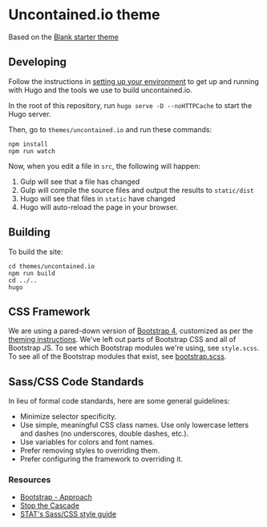 # Uncontained.io theme

Based on the [Blank starter theme](http://themes.gohugo.io/theme/blank/)

## Developing

Follow the instructions in [setting up your environment](https://github.com/redhat-cop/uncontained.io/blob/master/CONTRIBUTING.md#setting-up-your-environment) to get up and running with Hugo and the tools we use to build uncontained.io.

In the root of this repository, run `hugo serve -D --noHTTPCache` to start the Hugo server.

Then, go to `themes/uncontained.io` and run these commands:
```
npm install
npm run watch
```

Now, when you edit a file in `src`, the following will happen:

1. Gulp will see that a file has changed
2. Gulp will compile the source files and output the results to `static/dist`
3. Hugo will see that files in `static` have changed
4. Hugo will auto-reload the page in your browser.

## Building

To build the site:
```
cd themes/uncontained.io
npm run build
cd ../..
hugo
```

## CSS Framework

We are using a pared-down version of [Bootstrap 4](https://getbootstrap.com/), customized as per the [theming instructions](https://getbootstrap.com/docs/4.0/getting-started/theming/). We've left out parts of Bootstrap CSS and all of Bootstrap JS. To see which Bootstrap modules we're using, see `style.scss`. To see all of the Bootstrap modules that exist, see [bootstrap.scss](https://github.com/twbs/bootstrap/blob/v4-dev/scss/bootstrap.scss).

## Sass/CSS Code Standards

In lieu of formal code standards, here are some general guidelines:

- Minimize selector specificity.
- Use simple, meaningful CSS class names. Use only lowercase letters and dashes (no underscores, double dashes, etc.).
- Use variables for colors and font names.
- Prefer removing styles to overriding them.
- Prefer configuring the framework to overriding it.

### Resources

- [Bootstrap - Approach](https://getbootstrap.com/docs/4.1/extend/approach/)
- [Stop the Cascade](http://markdotto.com/2012/03/02/stop-the-cascade/)
- [STAT's Sass/CSS style guide](https://github.com/statnews/boilermaker/blob/master/sass.md)
